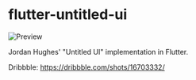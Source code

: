 # flutter-untitled-ui

![Preview](https://cdn.dribbble.com/users/2173663/screenshots/16703332/media/26ddbb3d62ed605ce8ddc40b54c9a045.jpg)

Jordan Hughes' "Untitled UI" implementation in Flutter.

Dribbble: https://dribbble.com/shots/16703332/
